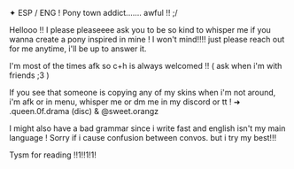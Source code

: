 ✦ ESP / ENG ! Pony town addict....... awful !! ;/

Hellooo !! 
I please pleaseeee ask you to be so kind to whisper me if you wanna create a pony inspired in mine ! I won't mind!!!! just please reach out for me anytime, i'll be up to answer it.

I'm most of the times afk so c+h is always welcomed !! ( ask when i'm with friends ;3 )

If you see that someone is copying any of my skins when i'm not around, i'm afk or in menu, whisper me or dm me in my discord or tt !
➜ .queen.0f.drama (disc) & @sweet.orangz

I might also have a bad grammar since i write fast and english isn't my main language ! Sorry if i cause confusion between convos. but i try my best!!!


Tysm for reading !!1!!1!1! 

